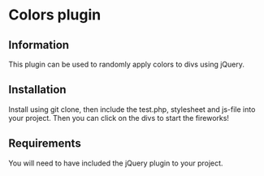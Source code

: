 Colors plugin
=============

Information
-----------

This plugin can be used to randomly apply colors to divs using jQuery.  

Installation
------------

Install using git clone, then include the test.php, stylesheet and js-file into your project. Then you can click on the divs to start the fireworks! 

Requirements
------------

You will need to have included the jQuery plugin to your project. 
